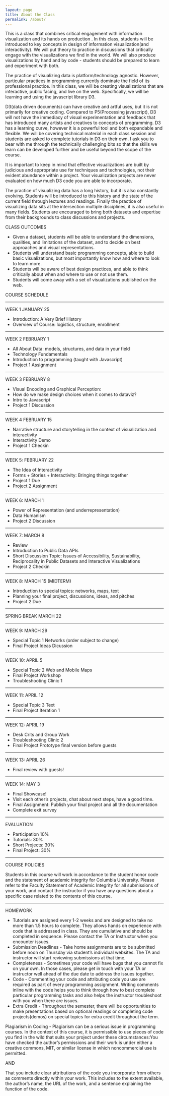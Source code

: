 ```yaml
---
layout: page
title: About the Class
permalink: /about/
---
```


This is a class that combines critical engagement with information visualization and its hands on production .
In this class, students will be introduced to key concepts in design of information visualization(and interactivity). We will put theory to practice in discussions that critically engage with the visualizations we find in the world. We will also produce visualizations by hand and by code - students should be prepared to learn and experiment with both.

The practice of visualizing data is platform/technology agnostic. However, particular practices in programming currently dominate the field of its professional practice. In this class, we will be creating visualizations that are interactive, public facing, and live on the web. Specifically, we will be learning and using the javascript library D3.

D3(data driven documents) can have creative and artful uses, but it is not primarily for creative coding. Compared to P5(Processing javascript), D3 will not have the immediacy  of visual experimentation and feedback that has introduced many artists and creatives to concepts of programming. D3 has a learning curve, however it is a powerful tool and both expandable and flexible. We will be covering technical material in each class session and students are asked to complete tutorials in D3 on their own. I ask you to bear with me through the technically challenging bits so that the skills we learn can be developed further and be useful beyond the scope of the course.

It is important to keep in mind that effective visualizations are built by judicious and appropriate use for techniques and technologies, not their evident abundance within a project. Your visualization projects are never evaluated on how much D3 code you are able to incorporate.

The practice of visualizing data has a long history, but it is also constantly evolving. Students will be introduced to this history and the state of the current field through lectures and readings.
Finally the practice of visualizing data sits at the intersection multiple disciplines, it is also useful in many fields. Students are encouraged to bring both datasets and expertise from their backgrounds to class discussions and projects.

CLASS OUTCOMES

- Given a dataset, students will be able to understand the dimensions, qualities, and limitations of the dataset, and to decide on best approaches and visual representations.
- Students will understand basic programming concepts, able to build basic visualizations, but most importantly know how and where to look to learn more.
- Students will be aware of best design practices, and able to think critically about when and where to use or not use them.
- Students will come away with a set of visualizations published on the web.




COURSE SCHEDULE 

________________________________________________________________________________
WEEK 1 JANUARY 25

- Introduction: A Very Brief History
- Overview of Course: logistics, structure, enrollment

________________________________________________________________________________ 
WEEK 2 FEBRUARY 1

- All About Data: models, structures, and data in your field
- Technology Fundamentals
- Introduction to programming (taught with Javascript)
- Project 1 Assignment


________________________________________________________________________________
WEEK 3 FEBRUARY 8

- Visual Encoding and Graphical Perception: 
- How do we make design choices when it comes to dataviz?
- Intro to Javascript
- Project 1 Discussion

________________________________________________________________________________
WEEK 4 FEBRUARY 15

- Narrative structure and storytelling in the context of visualization and interactivity
- Interactivity Demo
- Project 1 Checkin

________________________________________________________________________________
WEEK 5: FEBRUARY 22

- The Idea of Interactivity
- Forms + Stories + Interactivity: Bringing things together
- Project 1 Due
- Project 2 Assignment

________________________________________________________________________________
WEEK 6: MARCH 1

- Power of Representation (and underrepresentation)
- Data Humanism
- Project 2 Discussion

________________________________________________________________________________
WEEK 7: MARCH 8

- Review
- Introduction to Public Data APIs
- Short Discussion Topic: Issues of Accessibility, Sustainability, Reciprocality in Public Datasets and Interactive Visualizations
- Project 2 Checkin


________________________________________________________________________________
WEEK 8: MARCH 15
(MIDTERM) 

- Introduction to special topics: networks, maps, text
- Planning your final project, discussions, ideas, and pitches
- Project 2 Due

________________________________________________________________________________

SPRING BREAK MARCH 22 

________________________________________________________________________________

WEEK 9: MARCH 29

- Special Topic 1 Networks (order subject to change)
- Final Project Ideas Dicussion

________________________________________________________________________________

WEEK 10: APRIL 5

- Special Topic 2 Web and Mobile Maps
- Final Project Workshop
- Troubleshooting Clinic 1 

________________________________________________________________________________
WEEK 11: APRIL 12

- Special Topic 3 Text
- Final Project Iteration 1
        
________________________________________________________________________________

WEEK 12: APRIL 19

- Desk Crits and Group Work
- Troubleshooting Clinic 2
- Final Project Prototype final version before guests

________________________________________________________________________________

WEEK 13: APRIL 26

- Final review with guests!

________________________________________________________________________________
WEEK 14: MAY 3

- Final Showcase! 
- Visit each other’s projects, chat about next steps, have a good time.
- Final Assignment: Publish your final project and all the documentation
- Complete exit survey	

____________________________________________________________________________________

EVALUATION

- Participation 10%	
- Tutorials: 30%		
- Short Projects: 30%		
- Final Project: 30%

____________________________________________________________________________________
COURSE POLICIES

Students in this course will work in accordance to the student honor code and the statement of academic integrity for Columbia University. Please refer to the Faculty Statement of Academic Integrity for all submissions of your work, and contact the instructor if you have any questions about a specific case related to the contents of this course. 

____________________________________________________________________________________
HOMEWORK

- Tutorials are assigned every 1-2 weeks and are designed to take no more than 1.5 hours to complete. They allows hands on experience with code that is addressed in class. They are cumulative and should be completed in sequence. Please contact the TA or Instructor when you encounter issues. 
- Submission Deadlines - Take home assignments are to be submitted before noon on Thursday via student’s individual websites. The TA and instructor will start reviewing submissions at that time.
- Completeness - Sometimes your code will have bugs that you cannot fix on your own. In those cases, please get in touch with your TA or instructor well ahead of the due date to address the issues together. 
- Code - Commenting your code and attributing code you use are required as part of every programming assignment. Writing comments inline with the code helps you to think through how to best complete particular programming tasks and also helps the instructor troubleshoot with you when there are issues. 
- Extra Credit - Throughout the semester, there will be opportunities to make presentations based on optional readings or completing code projects(demos) on special topics for extra credit throughout the term.

Plagiarism in Coding - Plagiarism can be a serious issue in programming courses. In the context of this course, it is permissible to use pieces of code you find in the wild that suits your project under these circumstances:You have checked the author’s permissions and their work is under either a creative commons, MIT, or similar license in which noncommercial use is permitted.

AND

That you include clear attributions of the code you incorporate from others as comments directly within your work. This includes to the extent available, the author’s name, the URL of the work, and a sentence explaining the function of the code.

